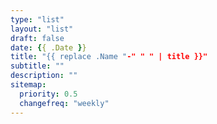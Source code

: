 ```yaml
---
type: "list"
layout: "list"
draft: false
date: {{ .Date }}
title: "{{ replace .Name "-" " " | title }}"
subtitle: ""
description: ""
sitemap:
  priority: 0.5
  changefreq: "weekly"
---
```

